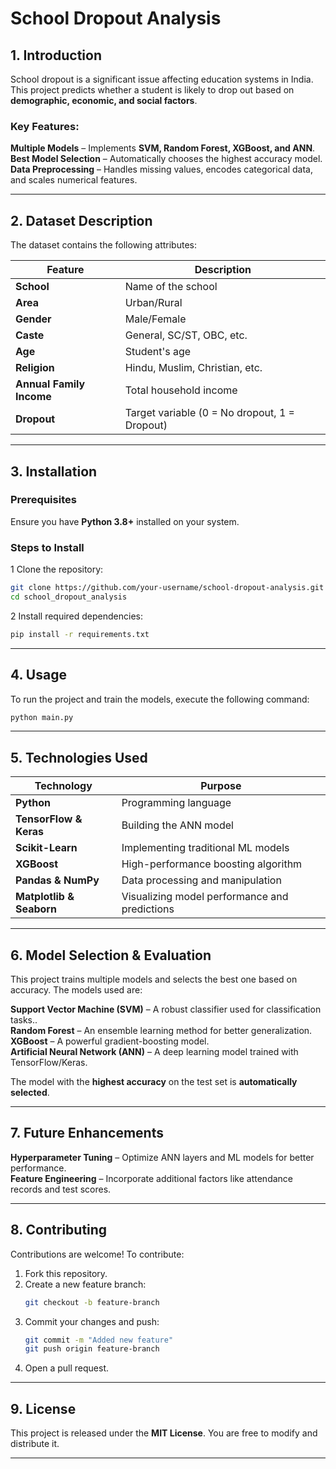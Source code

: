 # **School Dropout Analysis**

## **1. Introduction**

School dropout is a significant issue affecting education systems in India. This project predicts whether a student is likely to drop out based on **demographic, economic, and social factors**.

### **Key Features:**

**Multiple Models** – Implements **SVM, Random Forest, XGBoost, and ANN**.  
**Best Model Selection** – Automatically chooses the highest accuracy model.  
**Data Preprocessing** – Handles missing values, encodes categorical data, and scales numerical features.

---

## **2. Dataset Description**

The dataset contains the following attributes:

| Feature                  | Description                                   |
| ------------------------ | --------------------------------------------- |
| **School**               | Name of the school                            |
| **Area**                 | Urban/Rural                                   |
| **Gender**               | Male/Female                                   |
| **Caste**                | General, SC/ST, OBC, etc.                     |
| **Age**                  | Student's age                                 |
| **Religion**             | Hindu, Muslim, Christian, etc.                |
| **Annual Family Income** | Total household income                        |
| **Dropout**              | Target variable (0 = No dropout, 1 = Dropout) |

---

## **3. Installation**

### **Prerequisites**

Ensure you have **Python 3.8+** installed on your system.

### **Steps to Install**

1 Clone the repository:

```bash
git clone https://github.com/your-username/school-dropout-analysis.git
cd school_dropout_analysis
```

2 Install required dependencies:

```bash
pip install -r requirements.txt
```

---

## **4. Usage**

To run the project and train the models, execute the following command:

```bash
python main.py
```


---

## **5. Technologies Used**

| Technology             | Purpose                             |
| ---------------------- | ----------------------------------- |
| **Python**             | Programming language                |
| **TensorFlow & Keras** | Building the ANN model              |
| **Scikit-Learn**       | Implementing traditional ML models  |
| **XGBoost**            | High-performance boosting algorithm |
| **Pandas & NumPy**     | Data processing and manipulation    |
| **Matplotlib & Seaborn**     | Visualizing model performance and predictions    |

---

## **6. Model Selection & Evaluation**

This project trains multiple models and selects the best one based on accuracy. The models used are:

**Support Vector Machine (SVM)** – A robust classifier used for classification tasks..  
**Random Forest** – An ensemble learning method for better generalization.  
**XGBoost** – A powerful gradient-boosting model.  
**Artificial Neural Network (ANN)** – A deep learning model trained with TensorFlow/Keras.

The model with the **highest accuracy** on the test set is **automatically selected**.

---

## **7. Future Enhancements**

**Hyperparameter Tuning** – Optimize ANN layers and ML models for better performance.  
**Feature Engineering** – Incorporate additional factors like attendance records and test scores.

---

## **8. Contributing**

Contributions are welcome! To contribute:

1. Fork this repository.
2. Create a new feature branch:
   ```bash
   git checkout -b feature-branch
   ```
3. Commit your changes and push:
   ```bash
   git commit -m "Added new feature"
   git push origin feature-branch
   ```
4. Open a pull request.

---

## **9. License**

This project is released under the **MIT License**. You are free to modify and distribute it.

---
